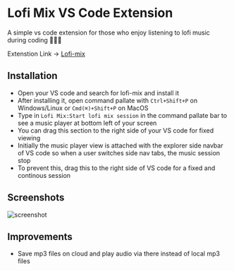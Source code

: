 ﻿
# Lofi Mix VS Code Extension

A simple vs code extension for those who enjoy listening to lofi music during coding 👨🏽‍💻

Extenstion Link -> [Lofi-mix](https://marketplace.visualstudio.com/items?itemName=chinmaykhamkar.lofi-mix)



## Installation

- Open your VS code and search for lofi-mix and install it
- After installing it, open command pallate with `Ctrl+Shift+P` on Windows/Linux or `Cmd(⌘)+Shift+P` on MacOS
- Type in `Lofi Mix:Start lofi mix session` in the command pallate bar to see a music player at bottom left of your screen
- You can drag this section to the right side of your VS code for fixed viewing
- Initially the music player view is attached with the explorer side navbar of VS code so when a user switches side nav tabs, the music session stop
- To prevent this, drag this to the right side of VS code for a fixed and continous session

## Screenshots
![screenshot](https://github.com/user-attachments/assets/1e6672b3-6f2b-444c-9cac-a399510ed151)

## Improvements
- Save mp3 files on cloud and play audio via there instead of local mp3 files

